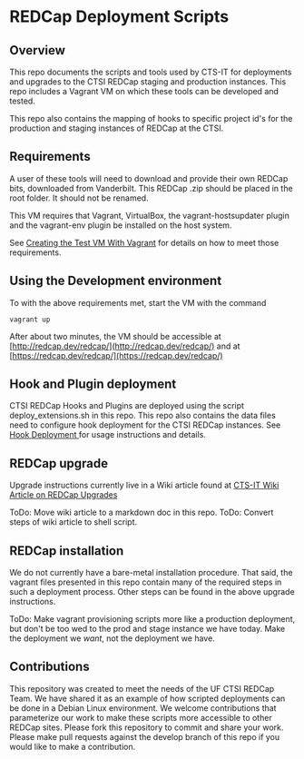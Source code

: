# REDCap Deployment Scripts

## Overview

This repo documents the scripts and tools used by CTS-IT for deployments and
upgrades to the CTSI REDCap staging and production instances. This repo
includes a Vagrant VM on which these tools can be developed and tested.

This repo also contains the mapping of hooks to specific project id's for the
production and staging instances of REDCap at the CTSI.


## Requirements

A user of these tools will need to download and provide their own REDCap bits,
downloaded from Vanderbilt. This REDCap .zip should be placed in the root folder.
It should not be renamed.

This VM requires that Vagrant, VirtualBox, the vagrant-hostsupdater plugin and the vagrant-env plugin be installed on the host system.

See [Creating the Test VM With Vagrant](docs/creating_the_test_vm_with_vagrant.rst) for details on how to meet those requirements.


## Using the Development environment

To with the above requirements met, start the VM with the command

    vagrant up

After about two minutes, the VM should be accessible at [http://redcap.dev/redcap/](http://redcap.dev/redcap/) and at [https://redcap.dev/redcap/](https://redcap.dev/redcap/)


## Hook and Plugin deployment

CTSI REDCap Hooks and Plugins are deployed using the script
deploy_extensions.sh in this repo.  This repo also contains the data files
need to configure hook deployment for the CTSI REDCap instances.  See [Hook
Deployment ](README-hooks.md) for usage instructions and details.


## REDCap upgrade

Upgrade instructions currently live in a Wiki article found at
[CTS-IT Wiki Article on REDCap Upgrades](https://ctsit-forge.ctsi.ufl.edu/projects/redcap/wiki/REDCap_Upgrade_Instructions)

ToDo: Move wiki article to a markdown doc in this repo.
ToDo: Convert steps of wiki article to shell script.


## REDCap installation

We do not currently have a bare-metal installation procedure. That said, the
vagrant files presented in this repo contain many of the required steps in
such a deployment process. Other steps can be found in the above upgrade
instructions.

ToDo: Make vagrant provisioning scripts more like a production deployment, but
don't be too wed to the prod and stage instance we have today.  Make the
deployment we _want_, not the deployment we have.


## Contributions

This repository was created to meet the needs of the UF CTSI REDCap Team.  We
have shared it as an example of how scripted deployments can be done in a
Debian Linux environment.  We welcome contributions that parameterize our work
to make these scripts more accessible to other REDCap sites.  Please fork this
repository to commit and share your work.  Please make pull requests against
the develop branch of this repo if you would like to make a contribution.
